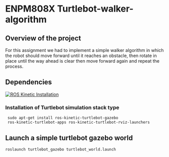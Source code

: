 # ENPM808X Turtlebot-walker-algorithm
## Overview of the project

For this assignment we had to implement a simple walker algorithm in which the 
robot should move forward until it reaches an obstacle, then rotate in place until 
the way ahead is clear then move forward again and repeat the process.

## Dependencies
[![ROS Kinetic Installation](https://img.shields.io/badge/ROSKinetic-Clickhere-brightgreen.svg?style=flat)](http://wiki.ros.org/kinetic/Installation)

### Installation of Turtlebot simulation stack type
```
 sudo apt-get install ros-kinetic-turtlebot-gazebo
 ros-kinetic-turtlebot-apps ros-kinetic-turtlebot-rviz-launchers
```

## Launch a simple turtlebot gazebo world
```
roslaunch turtlebot_gazebo turtlebot_world.launch
```
